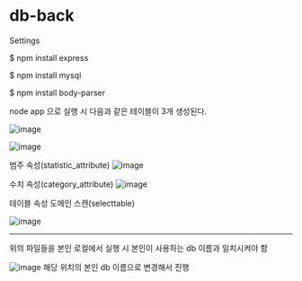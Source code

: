 # db-back

Settings

$ npm install express

$ npm install mysql

$ npm install body-parser

node app 으로 실행 시 다음과 같은 테이블이 3개 생성된다.

![image](https://user-images.githubusercontent.com/51961041/208028454-cb85fe76-3c93-4814-af2f-a8017b8c476c.png)

![image](https://user-images.githubusercontent.com/51961041/208028330-a18c1035-aded-4b16-97ee-4983d36c1d11.png)

범주 속성(statistic_attribute)
![image](https://user-images.githubusercontent.com/51961041/207077257-9174aae2-36f2-490b-8789-3e91cc67fd3a.png)

수치 속성(category_attribute)
![image](https://user-images.githubusercontent.com/51961041/207077405-4f338b45-1ecd-4bff-840b-86138a8e35ca.png)

테이블 속성 도메인 스캔(selecttable)

![image](https://user-images.githubusercontent.com/51961041/208028387-113dd8b8-ff54-42ba-834a-c5ecd71465ab.png)

****
위의 파일들을 본인 로컬에서 실행 시 본인이 사용하는 db 이름과 일치시켜야 함

![image](https://user-images.githubusercontent.com/51961041/208027977-f3460efc-37fe-44d9-9a90-ec17fbe19e72.png)
해당 위치의 본인 db 이름으로 변경해서 진행
